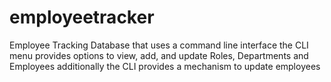 # employeetracker
Employee Tracking Database that uses a command line interface
the CLI menu provides options to view, add, and update Roles, Departments and Employees
additionally the CLI provides a mechanism to update employees
